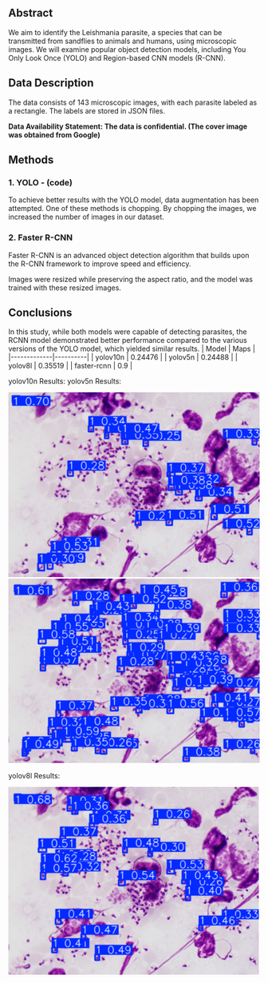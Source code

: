 
## **Abstract**

We aim to identify the Leishmania parasite, a species that can be transmitted from sandflies to animals and humans, using microscopic images. We will examine popular object detection models, including You Only Look Once (YOLO) and Region-based CNN models (R-CNN).

## **Data Description**

The data consists of 143 microscopic images, with each parasite labeled as a rectangle. The labels are stored in JSON files.

**Data Availability Statement: The data is confidential. (The cover image was obtained from Google)**

## Methods

### 1. YOLO - (code)

To achieve better results with the YOLO model, data augmentation has been attempted. One of these methods is chopping. By chopping the images, we increased the number of images in our dataset.

### 2. Faster R-CNN

Faster R-CNN is an advanced object detection algorithm that builds upon the R-CNN framework to improve speed and efficiency.

Images were resized while preserving the aspect ratio, and the model was trained with these resized images.

## **Conclusions**

In this study, while both models were capable of detecting parasites, the RCNN model demonstrated better performance compared to the various versions of the YOLO model, which yielded similar results.
| Model       | Maps     |
|-------------|----------|
| yolov10n    | 0.24476  |
| yolov5n     | 0.24488  |
| yolov8l     | 0.35519  |
| faster-rcnn | 0.9      |

yolov10n Results: yolov5n Results:

![](Img/image_v10.png) ![](Img/image_v5.png)

yolov8l Results:

![](Img/image_v8.png)
